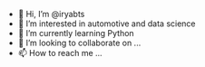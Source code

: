 - 👋 Hi, I’m @iryabts
- 👀 I’m interested in automotive and data science 
- 🌱 I’m currently learning Python
- 💞️ I’m looking to collaborate on ...
- 📫 How to reach me ...

<!---
iryabts/iryabts is a ✨ special ✨ repository because its `README.md` (this file) appears on your GitHub profile.
You can click the Preview link to take a look at your changes.
--->
